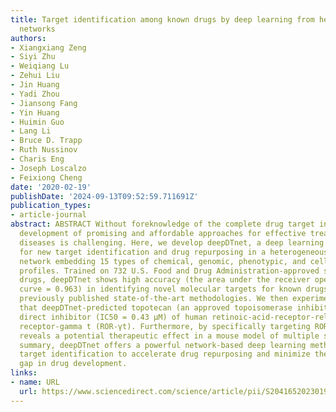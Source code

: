 ```yaml
---
title: Target identification among known drugs by deep learning from heterogeneous
  networks
authors:
- Xiangxiang Zeng
- Siyi Zhu
- Weiqiang Lu
- Zehui Liu
- Jin Huang
- Yadi Zhou
- Jiansong Fang
- Yin Huang
- Huimin Guo
- Lang Li
- Bruce D. Trapp
- Ruth Nussinov
- Charis Eng
- Joseph Loscalzo
- Feixiong Cheng
date: '2020-02-19'
publishDate: '2024-09-13T09:52:59.711691Z'
publication_types:
- article-journal
abstract: ABSTRACT Without foreknowledge of the complete drug target information,
  development of promising and affordable approaches for effective treatment of human
  diseases is challenging. Here, we develop deepDTnet, a deep learning methodology
  for new target identification and drug repurposing in a heterogeneous drug–gene–disease
  network embedding 15 types of chemical, genomic, phenotypic, and cellular network
  profiles. Trained on 732 U.S. Food and Drug Administration-approved small molecule
  drugs, deepDTnet shows high accuracy (the area under the receiver operating characteristic
  curve = 0.963) in identifying novel molecular targets for known drugs, outperforming
  previously published state-of-the-art methodologies. We then experimentally validate
  that deepDTnet-predicted topotecan (an approved topoisomerase inhibitor) is a new,
  direct inhibitor (IC50 = 0.43 μM) of human retinoic-acid-receptor-related orphan
  receptor-gamma t (ROR-γt). Furthermore, by specifically targeting ROR-γt, topotecan
  reveals a potential therapeutic effect in a mouse model of multiple sclerosis. In
  summary, deepDTnet offers a powerful network-based deep learning methodology for
  target identification to accelerate drug repurposing and minimize the translational
  gap in drug development.
links:
- name: URL
  url: https://www.sciencedirect.com/science/article/pii/S2041652023019715
---
```

